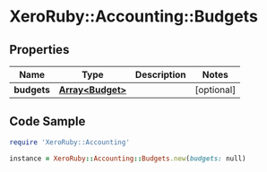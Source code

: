 # XeroRuby::Accounting::Budgets

## Properties

Name | Type | Description | Notes
------------ | ------------- | ------------- | -------------
**budgets** | [**Array&lt;Budget&gt;**](Budget.md) |  | [optional] 

## Code Sample

```ruby
require 'XeroRuby::Accounting'

instance = XeroRuby::Accounting::Budgets.new(budgets: null)
```


